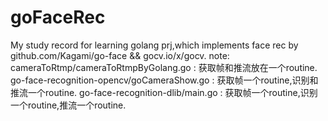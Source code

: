 # goFaceRec
My study record for learning golang prj,which implements face rec by github.com/Kagami/go-face && gocv.io/x/gocv.
note:
  cameraToRtmp/cameraToRtmpByGolang.go          : 获取帧和推流放在一个routine.
  go-face-recognition-opencv/goCameraShow.go    : 获取帧一个routine,识别和推流一个routine.
  go-face-recognition-dlib/main.go              : 获取帧一个routine,识别一个routine,推流一个routine.
